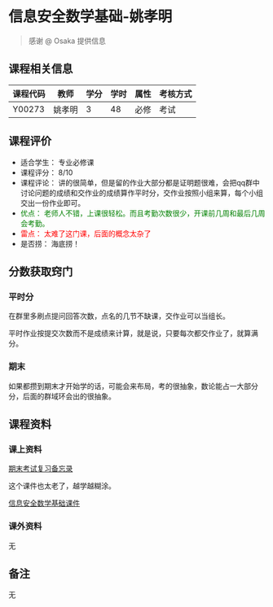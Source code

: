 # 信息安全数学基础-姚孝明

> 感谢 @ Osaka 提供信息

## 课程相关信息

| 课程代码 | 教师  | 学分 | 学时 | 属性 | 考核方式 |
|---------|-------|------|------|------|---------|
| Y00273 | 姚孝明 | 3 | 48 | 必修 | 考试     |
  
## 课程评价

- 适合学生： 专业必修课
- 课程评分： 8/10
- 课程评论： 讲的很简单，但是留的作业大部分都是证明题很难，会把qq群中讨论问题的成绩和交作业的成绩算作平时分，交作业按照小组来算，每个小组交出一份作业即可。
- <font color=#008000>优点： 老师人不错，上课很轻松。而且考勤次数很少，开课前几周和最后几周会考勤。</font>
- <font color=Red>雷点： 太难了这门课，后面的概念太杂了</font>
- 是否捞： 海底捞！

## 分数获取窍门

### 平时分

在群里多刷点提问回答次数，点名的几节不缺课，交作业可以当组长。

平时作业按提交次数而不是成绩来计算，就是说，只要每次都交作业了，就算满分。

### 期末

如果都攒到期末才开始学的话，可能会来布局，考的很抽象，数论能占一大部分分，后面的群域环会出的很抽象。

## 课程资料

### 课上资料

[期末考试复习备忘录]("../信息安全数学基础考试复习备忘录.docx")

这个课件也太老了，越学越糊涂。

[信息安全数学基础课件]("../信息安全数学基础课件.rar")

### 课外资料

无

## 备注

无
